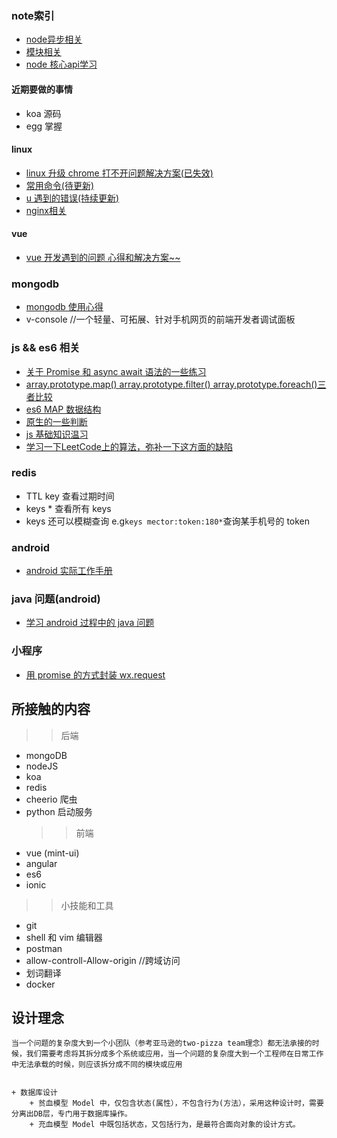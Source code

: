 ### note索引
+ [node异步相关](./node/node异步相关.md)
+ [模块相关](https://github.com/cmdreay/note/issues/21)
+ [node 核心api学习](./node/nodeLearning.md)
#### 近期要做的事情

- koa 源码
- egg 掌握

#### linux

- [linux 升级 chrome 打不开问题解决方案(已失效)](https://github.com/cmdreay/note/blob/master/essay/linux/linux_chrome_pro.md)
- [常用命令(待更新)](https://github.com/cmdreay/note/tree/master/essay/linux)
- [u 遇到的错误(持续更新)](https://github.com/cmdreay/note/blob/master/essay/linux/error.md)
- [nginx相关](./linux/nginx.md)

#### vue

- [vue 开发遇到的问题 心得和解决方案~~](https://github.com/cmdreay/note/blob/master/essay/day11_14.md)

### mongodb

- [mongodb 使用心得](https://github.com/cmdreay/note/blob/master/mongodb/day11_14.md)
- v-console //一个轻量、可拓展、针对手机网页的前端开发者调试面板

### js && es6 相关

- [关于 Promise 和 async await 语法的一些练习](https://github.com/cmdreay/note/blob/master/essay/day11_20.md)
- [array.prototype.map() array.prototype.filter() array.prototype.foreach()三者比较](https://github.com/cmdreay/note/blob/master/essay/es6/day11_20.md)
- [es6 MAP 数据结构](https://github.com/cmdreay/note/blob/master/essay/node/day12_12.md)
- [原生的一些判断](https://github.com/cmdreay/note/blob/master/essay/es6/day4_24.md)
- [js 基础知识温习](./js/js.md)
- [学习一下LeetCode上的算法，弥补一下这方面的缺陷](./leetcode/README.md)
### redis

- TTL key 查看过期时间
- keys \* 查看所有 keys
- keys 还可以模糊查询 e.g`keys mector:token:180*`查询某手机号的 token

### android

- [android 实际工作手册](https://github.com/cmdreay/note/blob/master/qs.md)

### java 问题(android)

- [学习 android 过程中的 java 问题](./java/android_java.md)

### 小程序

- [用 promise 的方式封装 wx.request](./node/request.js)

## 所接触的内容

> > 后端

- mongoDB
- nodeJS
- koa
- redis
- cheerio 爬虫
- python 启动服务
  > > 前端
- vue (mint-ui)
- angular
- es6
- ionic

> > 小技能和工具

- git
- shell 和 vim 编辑器
- postman
- allow-controll-Allow-origin //跨域访问
- 划词翻译
- docker

## 设计理念

    当一个问题的复杂度大到一个小团队（参考亚马逊的two-pizza team理念）都无法承接的时候，我们需要考虑将其拆分成多个系统或应用，当一个问题的复杂度大到一个工程师在日常工作中无法承载的时候，则应该拆分成不同的模块或应用


    + 数据库设计
        + 贫血模型 Model 中，仅包含状态(属性），不包含行为(方法），采用这种设计时，需要分离出DB层，专门用于数据库操作。
        + 充血模型 Model 中既包括状态，又包括行为，是最符合面向对象的设计方式。
